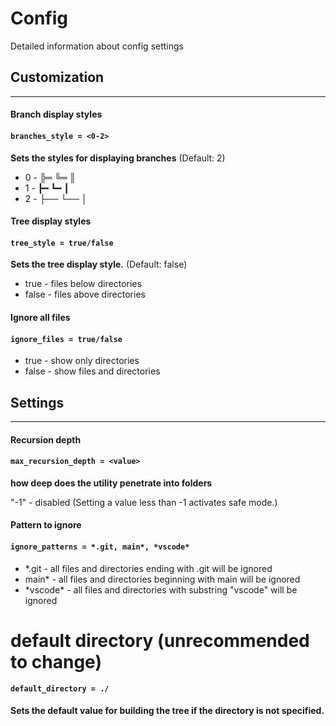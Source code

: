 # Config 

Detailed information about config settings

## Customization
---


#### Branch display styles

#### `branches_style = <0-2>`

**Sets the styles for displaying branches** 
(Default: 2)
- 0 - ╠═ ╚═ ║
- 1 - ┣━ ┗━ ┃
- 2 - ├── └── │


#### Tree display styles

#### `tree_style = true/false`

**Sets the tree display style.**
(Default: false)

- true - files below directories
- false - files above directories


#### Ignore all files

#### `ignore_files = true/false`
- true - show only directories
- false - show files and directories


## Settings
---


#### Recursion depth

#### `max_recursion_depth = <value>`

**how deep does the utility penetrate into folders**

"-1" - disabled
(Setting a value less than -1 activates safe mode.)


#### Pattern to ignore
#### `ignore_patterns = *.git, main*, *vscode*` 

- *.git - all files and directories ending with .git will be ignored
- main* - all files and directories beginning with main will be ignored
- \*vscode* - all files and directories with substring "vscode" will be ignored

# default directory (unrecommended to change)
#### `default_directory = ./`

**Sets the default value for building the tree if the directory is not specified.**

